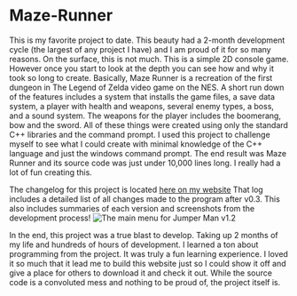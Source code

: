 # Maze-Runner
This is my favorite project to date. This beauty had a 2-month development cycle (the largest of any project I have) and I am proud of it for so many reasons. On the surface, this is not much. This is a simple 2D console game. However once you start to look at the depth you can see how and why it took so long to create. Basically, Maze Runner is a recreation of the first dungeon in The Legend of Zelda video game on the NES. A short run down of the features includes a system that installs the game files, a save data system, a player with health and weapons, several enemy types, a boss, and a sound system. The weapons for the player includes the boomerang, bow and the sword. All of these things were created using only the standard C++ libraries and the command prompt. I used this project to challenge myself to see what I could create with minimal knowledge of the C++ language and just the windows command prompt. The end result was Maze Runner and its source code was just under 10,000 lines long. I really had a lot of fun creating this.

The changelog for this project is located [here on my website](http://alexdgray.com/pages/projects/mazeRunnerDetails.php) That log includes a detailed list of all changes made to the program after v0.3. This also includes summaries of each version and screenshots from the development process!
![The main menu for Jumper Man v1.2](http://alexdgray.com//images/mazeRunner/mainMenu.png)

In the end, this project was a true blast to develop. Taking up 2 months of my life and hundreds of hours of development. I learned a ton about programming from the project. It was truly a fun learning experience. I loved it so much that it lead me to build this website just so I could show it off and give a place for others to download it and check it out. While the source code is a convoluted mess and nothing to be proud of, the project itself is.

